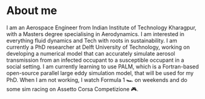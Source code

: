 # About me
I am an Aerospace Engineer from Indian Institute of Technology Kharagpur, with a Masters degree specialising in Aerodynamics. I am interested in everything fluid dynamics and Tech with roots in sustainability. I am currently a PhD researcher at Delft University of Technology, working on developing a numerical model that can accurately simulate aerosol transmission from an infected occupant to a susceptible occupant in a social setting. I am currently learning to use PALM, which is a Fortran-based open-source parallel large eddy simulation model, that will be used for my PhD. When I am not working, I watch Formula 1 🏎️ on weekends and do some sim racing on Assetto Corsa Competizione 🎮.
